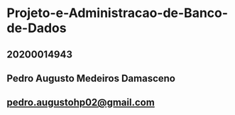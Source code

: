 # Projeto-e-Administracao-de-Banco-de-Dados
## 20200014943
## Pedro Augusto Medeiros Damasceno
## pedro.augustohp02@gmail.com
